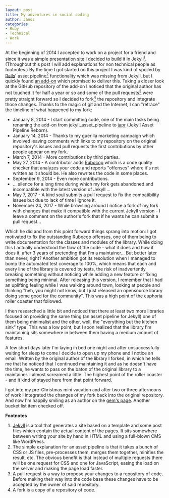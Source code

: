 ```yaml
---
layout: post
title: My adventures in social coding
author: János
categories:
- Ruby
- Technical
- Work
---
```

At the beginning of 2014 I accepted to work on a project for a friend and since it was a simple presentation site I decided to build it in Jekyll[<sup>1</sup>](#1). (Throughout this post I will add explanations for non technical people as footnotes.) By the time I got started on this project I was kind of spoiled by [Rails](http://rubyonrails.org/)' asset pipeline[<sup>2</sup>](#2) functionality which was missing from Jekyll, but I quickly found [an add-on](https://github.com/matthodan/jekyll-asset-pipeline) which promised to deliver this. Taking a closer look at the GitHub repository of the add-on I noticed that the original author has not touched it for half a year or so and some of the pull requests[<sup>3</sup>](#3) were pretty straight forward so I decided to fork[<sup>4</sup>](#4) the repository and integrate those changes. Thanks to the magic of git and the Internet, I can "retrace" the timeline of what happened to my fork:

*   January 8, 2014 - I start committing code, one of the main tasks being renaming the add-on from jekyll\_asset\_pipeline to [japr](https://github.com/janosrusiczki/japr) (Jekyll Asset Pipeline Reborn).
*   January 14, 2014 - Thanks to my guerilla marketing campaign which involved leaving comments with links to my repository on the original repository's issues and pull requests the first contributions by other people appear on my fork.
*   March 7, 2014 - More contributions by third parties.
*   May 27, 2014 - A contributor adds [Rubocop](https://github.com/bbatsov/rubocop) which is a code quality checker that analyzes your code and reports "offenses" where it's not written as it should be. He also rewrites the code in some places.
*   September 9, 2014 - Even more contributions.
*   ... silence for a long time during which my fork gets abandoned and incompatible with the latest version of Jekyll ...
*   May 7, 2017 - A kind soul submits a pull request to fix the compatibility issues but due to lack of time I ignore it.
*   November 24, 2017 - While browsing around I notice a fork of my fork with changes that make it compatible with the current Jekyll version - I leave a comment on the author's fork that if he wants he can submit a pull request...

Which he did and from this point forward things sprang into motion: I got motivated to fix the outstanding Rubocop offenses, one of them being to write documentation for the classes and modules of the library. While doing this I actually understood the flow of the code - what it does and how it does it, after 3 years of pretending that I'm a maintainer... But better later than never, right? Another ambition got its resolution when I managed to bump the automated test coverage to 100%, which means that each and every line of the library is covered by tests, the risk of inadvertently breaking something without noticing while adding a new feature or fixing something being minimal. After releasing this version, I remember that I had an uplifting feeling while I was walking around town, looking at people and thinking "heh, you might not know, but I just released an opensource library doing some good for the community". This was a high point of the euphoria roller coaster that followed.

I then researched a little bit and noticed that there at least two more libraries focused on providing the same thing (an asset pipeline for Jekyll) one of them being minimalist and the other, well, the "everything but the kitchen sink" type. This was a low point, but I soon realized that the library I'm maintaining sits somewhere in between them having a medium amount of features.

A few short days later I'm laying in bed one night and after unsuccessfully waiting for sleep to come I decide to open up my phone and I notice an email. Written by the original author of the library I forked, in which he tells me that he noticed that I continued maintaining it and as he doesn't have the time, he wants to pass on the baton of the original library to a maintainer. I almost screamed a little. The highest point of the roller coaster - and it kind of stayed here from that point forward.

I got into my pre-Christmas mini vacation and after two or three afternoons of work I integrated the changes of my fork back into the original repository. And now I'm happily smiling as an author on the [gem's page](https://rubygems.org/gems/jekyll_asset_pipeline). Another bucket list item checked off.

**Footnotes**

1.  <a id="1"></a> [Jekyll](https://jekyllrb.com/) is a tool that generates a site based on a template and some post files which contain the actual content of the pages. It sits somewhere between writing your site by hand in HTML and using a full-blown CMS like WordPress.
2.  <a id="2"></a> The simple explanation for an asset pipeline is that it takes a bunch of CSS or JS files, pre-processes them, merges them together, minifies the result, etc. The obvious benefit is that instead of multiple requests there will be one request for CSS and one for JavaScript, easing the load on the server and making the page load faster.
3.  <a id="3"></a> A pull request is a way to propose your changes to a repository of code. Before making their way into the code base these changes have to be accepted by the owner of said repository.
4.  <a id="4"></a> A fork is a copy of a repository of code.
